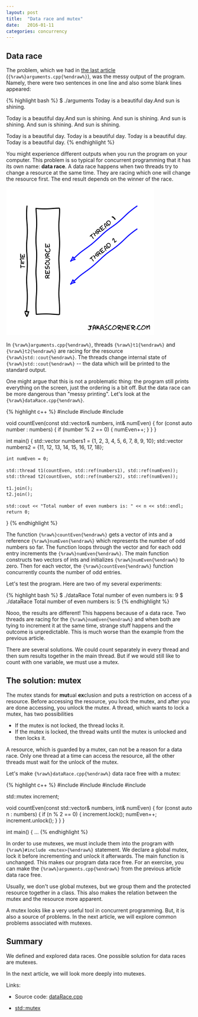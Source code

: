 ```yaml
---
layout: post
title:  "Data race and mutex"
date:   2016-01-11
categories: concurrency
---
```


Data race
---------

The problem, which we had in [the last article](/blog/2016/01/arguments.html)
(`{%raw%}arguments.cpp{%endraw%}`), was the messy output of the program. Namely,
there were two sentences in one line and also some blank lines appeared:

{% highlight bash %}
$ ./arguments 
Today is a beautiful day.And sun is shining.

Today is a beautiful day.And sun is shining.
And sun is shining.
And sun is shining.
And sun is shining.
And sun is shining.

Today is a beautiful day.
Today is a beautiful day.
Today is a beautiful day.
Today is a beautiful day.
{% endhighlight %}

You might experience different outputs when you run the program on your 
computer. This problem is so typical for concurrent programming that it has its
own name: **data race**. A data race happens when two threads try to change a
resource at the same time. They are racing which one will change the resource
first. The end result depends on the winner of the race.

![Data race](/pics/data_race.png)

In `{%raw%}arguments.cpp{%endraw%}`, threads `{%raw%}t1{%endraw%}` and
`{%raw%}t2{%endraw%}` are racing for the resource
`{%raw%}std::cout{%endraw%}`. The threads change internal state of
`{%raw%}std::cout{%endraw%}` -- the data which will be printed to the standard
output.

One might argue that this is not a problematic thing: the program still prints
everything on the screen, just the ordering is a bit off. But the data race can
be more dangerous than "messy printing". Let's look at the
`{%raw%}dataRace.cpp{%endraw%}`.

{% highlight c++ %}
#include <iostream>
#include <thread>
#include <vector>

void countEven(const std::vector<int>& numbers,
               int& numEven)
{
    for (const auto number : numbers)
    {
        if (number % 2 == 0)
        {
            numEven++;
        }
    }
}

int main()
{
    std::vector<int> numbers1 = {1, 2, 3, 4, 5, 6, 7, 8, 9, 10};
    std::vector<int> numbers2 = {11, 12, 13, 14, 15, 16, 17, 18};
    
    int numEven = 0;
    
    std::thread t1(countEven, std::ref(numbers1), std::ref(numEven));
    std::thread t2(countEven, std::ref(numbers2), std::ref(numEven));    

    t1.join();
    t2.join();
    
    std::cout << "Total number of even numbers is: " << n << std::endl;
    return 0;
}
{% endhighlight %}

The function `{%raw%}countEven{%endraw%}` gets a vector of ints and a reference
`{%raw%}numEven{%endraw%}` which represents the number of odd numbers so
far. The function loops through the vector and for each odd entry increments
the `{%raw%}numEven{%endraw%}`. The main function constructs two
vectors of ints and initializes `{%raw%}numEven{%endraw%}` to zero. Then for
each vector, the `{%raw%}countEven{%endraw%}` function concurrently counts the number
of odd entries.

Let's test the program. Here are two of my several experiments:

{% highlight bash %}
$ ./dataRace 
Total number of even numbers is: 9
$ ./dataRace 
Total number of even numbers is: 5
{% endhighlight %}

Nooo, the results are different! This happens because of a data race. Two threads
are racing for the `{%raw%}numEven{%endraw%}` and when both are tying to
increment it at the same time, strange stuff happens and the outcome is
unpredictable. This is much worse than the example from the previous article. 

There are several solutions. We could count separately in every thread and then
sum results together in the main thread. But if we would still like to count with
one variable, we must use a mutex.

The solution: mutex
-------------------

The mutex stands for **mut**ual **ex**clusion and puts a restriction on access of a
resource. Before accessing the resource, you lock the mutex, and after you are
done accessing, you unlock the mutex. A thread, which wants to lock a mutex, has
two possibilities

* If the mutex is not locked, the thread locks it.
* If the mutex is locked, the thread waits until the mutex is unlocked and then
  locks it.

A resource, which is guarded by a mutex, can not be a reason for a data
race. Only one thread at a time can access the resource, all the other threads
must wait for the unlock of the mutex.

Let's make `{%raw%}dataRace.cpp{%endraw%}` data race free with a mutex:

{% highlight c++ %}
#include <iostream>
#include <thread>
#include <mutex>
#include <vector>

std::mutex increment;

void countEven(const std::vector<int>& numbers,
               int& numEven)
{
    for (const auto n : numbers)
    {
        if (n % 2 == 0)
        {
            increment.lock();
            numEven++;
            increment.unlock();
        }
    }
}

int main()
{ ...
{% endhighlight %}

In order to use mutexes, we must include them into the program with
`{%raw%}#include <mutex>{%endraw%}` statement. We declare a global mutex, lock
it before incrementing and unlock it afterwards. The main function is
unchanged. This makes our program data race free. For an exercise, you can make
the `{%raw%}arguments.cpp{%endraw%}` from the previous article data race free.

Usually, we don't use global mutexes, but we group them and the protected
resource together in a class. This also makes the relation between the mutex and
the resource more apparent. 

A mutex looks like a very useful tool in concurrent programming. But, it is also
a source of problems. In the next article, we will explore common
problems associated with mutexes. 

Summary
-------

We defined and explored data races. One possible solution for data races are
mutexes.

In the next article, we will look more deeply into mutexes. 

Links:

* Source code: [dataRace.cpp](https://github.com/jakaspeh/concurrency/blob/master/dataRace.cpp)

* [std::mutex](http://en.cppreference.com/w/cpp/thread/mutex)






